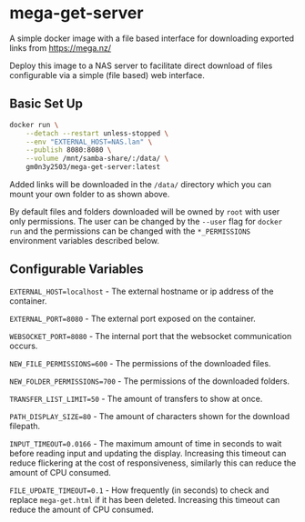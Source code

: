 # mega-get-server

A simple docker image with a file based interface for downloading exported links from https://mega.nz/

Deploy this image to a NAS server to facilitate direct download of files configurable via a simple (file based) web interface.

## Basic Set Up

```bash
docker run \
    --detach --restart unless-stopped \
    --env "EXTERNAL_HOST=NAS.lan" \
    --publish 8080:8080 \
    --volume /mnt/samba-share/:/data/ \
    gm0n3y2503/mega-get-server:latest
```
Added links will be downloaded in the `/data/` directory which you can mount your own folder to as shown above.

By default files and folders downloaded will be owned by `root` with user only permissions. The user can be changed by the `--user` flag for `docker run` and the permissions can be changed with the `*_PERMISSIONS` environment variables described below.

## Configurable Variables

`EXTERNAL_HOST=localhost` - The external hostname or ip address of the container.

`EXTERNAL_PORT=8080` - The external port exposed on the container.

`WEBSOCKET_PORT=8080` - The internal port that the websocket communication occurs.

`NEW_FILE_PERMISSIONS=600` - The permissions of the downloaded files.

`NEW_FOLDER_PERMISSIONS=700` - The permissions of the downloaded folders.

`TRANSFER_LIST_LIMIT=50` - The amount of transfers to show at once.

`PATH_DISPLAY_SIZE=80` - The amount of characters shown for the download filepath.

`INPUT_TIMEOUT=0.0166` - The maximum amount of time in seconds to wait before reading input and updating the display. Increasing this timeout can reduce flickering at the cost of responsiveness, similarly this can reduce the amount of CPU consumed.

`FILE_UPDATE_TIMEOUT=0.1` - How frequently (in seconds) to check and replace `mega-get.html` if it has been deleted. Increasing this timeout can reduce the amount of CPU consumed.
